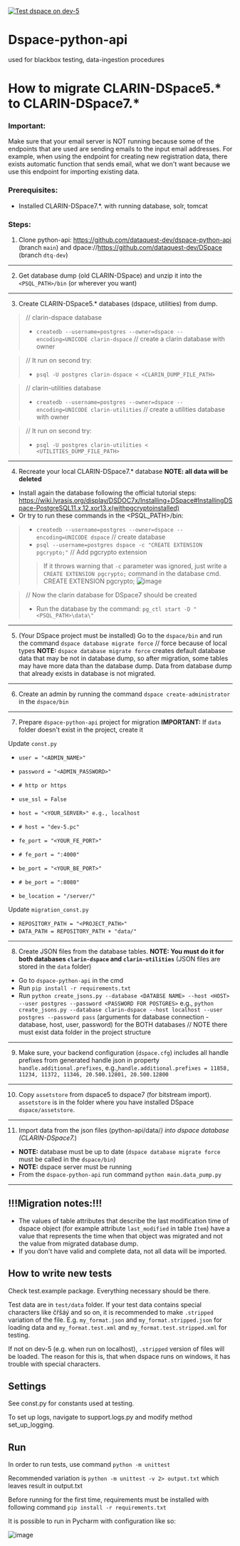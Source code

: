 [![Test dspace on dev-5](https://github.com/dataquest-dev/dspace-blackbox-testing/actions/workflows/test.yml/badge.svg)](https://github.com/dataquest-dev/dspace-blackbox-testing/actions/workflows/test.yml)

# Dspace-python-api
used for blackbox testing, data-ingestion procedures

# How to migrate CLARIN-DSpace5.* to CLARIN-DSpace7.*

### Important:
Make sure that your email server is NOT running because some of the endpoints that are used
are sending emails to the input email addresses. 
For example, when using the endpoint for creating new registration data, 
there exists automatic function that sends email, what we don't want
because we use this endpoint for importing existing data.

### Prerequisites:
- Installed CLARIN-DSpace7.*. with running database, solr, tomcat

### Steps:
1. Clone python-api: https://github.com/dataquest-dev/dspace-python-api (branch `main`) and dpace://https://github.com/dataquest-dev/DSpace (branch `dtq-dev`)

***
2. Get database dump (old CLARIN-DSpace) and unzip it into the `<PSQL_PATH>/bin` (or wherever you want)

***
3. Create CLARIN-DSpace5.* databases (dspace, utilities) from dump.
> // clarin-dspace database
> - `createdb --username=postgres --owner=dspace --encoding=UNICODE clarin-dspace` // create a clarin database with owner

> // It run on second try:
> - `psql -U postgres clarin-dspace < <CLARIN_DUMP_FILE_PATH>`

> // clarin-utilities database
> - `createdb --username=postgres --owner=dspace --encoding=UNICODE clarin-utilities` // create a utilities database with owner

> // It run on second try:
> - `psql -U postgres clarin-utilities < <UTILITIES_DUMP_FILE_PATH>`

***
4. Recreate your local CLARIN-DSpace7.* database **NOTE: all data will be deleted**
- Install again the database following the official tutorial steps: https://wiki.lyrasis.org/display/DSDOC7x/Installing+DSpace#InstallingDSpace-PostgreSQL11.x,12.xor13.x(withpgcryptoinstalled)
- Or try to run these commands in the <PSQL_PATH>/bin:
> - `createdb --username=postgres --owner=dspace --encoding=UNICODE dspace` // create database
> - `psql --username=postgres dspace -c "CREATE EXTENSION pgcrypto;"` // Add pgcrypto extension
> > If it throws warning that `-c` parameter was ignored, just write a `CREATE EXTENSION pgcrypto;` command in the database cmd.
> > CREATE EXTENSION pgcrypto;
![image](https://user-images.githubusercontent.com/90026355/228528044-f6ad178c-f525-4b15-b6cc-03d8d94c8ccc.png)
 

> // Now the clarin database for DSpace7 should be created
> - Run the database by the command: `pg_ctl start -D "<PSQL_PATH>\data\"`

***
5. (Your DSpace project must be installed) Go to the `dspace/bin` and run the command `dspace database migrate force` // force because of local types
**NOTE:** `dspace database migrate force` creates default database data that may be not in database dump, so after migration, some tables may have more data than the database dump. Data from database dump that already exists in database is not migrated.

***
6. Create an admin by running the command `dspace create-administrator` in the `dspace/bin`

***
7. Prepare `dspace-python-api` project for migration
**IMPORTANT:** If `data` folder doesn't exist in the project, create it

Update `const.py`
- `user = "<ADMIN_NAME>"`
- `password = "<ADMIN_PASSWORD>"`

- `# http or https`
- `use_ssl = False`
- `host = "<YOUR_SERVER>" e.g., localhost`
- `# host = "dev-5.pc"`
- `fe_port = "<YOUR_FE_PORT>"`
- `# fe_port = ":4000"`
- `be_port = "<YOUR_BE_PORT>"`
- `# be_port = ":8080"`
- `be_location = "/server/"`

Update `migration_const.py`
- `REPOSITORY_PATH = "<PROJECT_PATH>"`
- `DATA_PATH = REPOSITORY_PATH + "data/"`

***
8. Create JSON files from the database tables. **NOTE: You must do it for both databases `clarin-dspace` and `clarin-utilities`** (JSON files are stored in the `data` folder)
- Go to `dspace-python-api` in the cmd
- Run `pip install -r requirements.txt`
- Run `python create_jsons.py --database <DATABSE NAME> --host <HOST> --user postgres --password <PASSWORD FOR POSTGRES>` e.g., `python create_jsons.py --database clarin-dspace --host localhost --user postgres --password pass` (arguments for database connection - database, host, user, password) for the BOTH databases // NOTE there must exist data folder in the project structure

***
9. Make sure, your backend configuration (`dspace.cfg`) includes all handle prefixes from generated handle json in property `handle.additional.prefixes`, 
e.g.,`handle.additional.prefixes = 11858, 11234, 11372, 11346, 20.500.12801, 20.500.12800`

***
10. Copy `assetstore` from dspace5 to dspace7 (for bitstream import). `assetstore` is in the folder where you have installed DSpace `dspace/assetstore`.

***
11. Import data from the json files (python-api/data/*) into dspace database (CLARIN-DSpace7.*)
- **NOTE:** database must be up to date (`dspace database migrate force` must be called in the `dspace/bin`)
- **NOTE:** dspace server must be running
- From the `dspace-python-api` run command `python main.data_pump.py`

***
## !!!Migration notes:!!!
- The values of table attributes that describe the last modification time of dspace object (for example attribute `last_modified` in table `Item`) have a value that represents the time when that object was migrated and not the value from migrated database dump.
- If you don't have valid and complete data, not all data will be imported.
    
## How to write new tests
Check test.example package. Everything necessary should be there.

Test data are in `test/data` folder.
If your test data contains special characters like čřšáý and so on, it is recommended
to make `.stripped` variation of the file. 
E.g. `my_format.json` and `my_format.stripped.json` for loading data
and `my_format.test.xml` and `my_format.test.stripped.xml` for testing.

If not on dev-5 (e.g. when run on localhost), `.stripped` version of files will be loaded.
The reason for this is, that when dspace runs on windows, it has trouble with special characters.


## Settings
See const.py for constants used at testing.

To set up logs, navigate to support.logs.py and modify method set_up_logging.

## Run

In order to run tests, use command
`python -m unittest`

Recommended variation is
`python -m unittest -v 2> output.txt`
which leaves result in output.txt

Before running for the first time, requirements must be installed with following command
`pip install -r requirements.txt`

It is possible to run in Pycharm with configuration like so:

![image](https://user-images.githubusercontent.com/88670521/186934112-d0f828fd-a809-4ed8-bbfd-4457b734d8fd.png)
